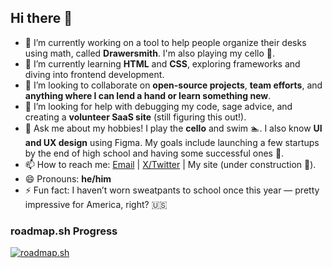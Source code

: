 ## Hi there 👋

<!--
**xpcello/xpcello** is a ✨ _special_ ✨ repository because its README.md (this file) appears on your GitHub profile.
-->

- 🔭 I’m currently working on a tool to help people organize their desks using math, called **Drawersmith**. I'm also playing my cello 🎻.  
- 🌱 I’m currently learning **HTML** and **CSS**, exploring frameworks and diving into frontend development.  
- 👯 I’m looking to collaborate on **open-source projects**, **team efforts**, and **anything where I can lend a hand or learn something new**.  
- 🤔 I’m looking for help with debugging my code, sage advice, and creating a **volunteer SaaS site** (still figuring this out!).  
- 💬 Ask me about my hobbies! I play the **cello** and swim 🏊. I also know **UI and UX design** using Figma. My goals include launching a few startups by the end of high school and having some successful ones 🚀.  
- 📫 How to reach me: [Email](mailto:contact@xavierp.me) | [X/Twitter](https://x.com/xpcello) | My site (under construction 🚧).  
- 😄 Pronouns: **he/him**  
- ⚡ Fun fact: I haven’t worn sweatpants to school once this year — pretty impressive for America, right? 🇺🇸  

### roadmap.sh Progress
[![roadmap.sh](https://roadmap.sh/card/tall/6730facd31d65c235dd2c668?variant=light)](https://roadmap.sh)
